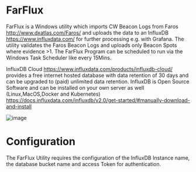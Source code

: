 # FarFlux

FarFlux is a Windows utility which imports CW Beacon Logs from Faros http://www.dxatlas.com/Faros/ and uploads the data to an InfluxDB https://www.influxdata.com/ for further processing e.g. with Grafana. The utility validates the Faros Beacon Logs and uploads only Beacon Spots where evidence >1. The FarFlux Program can be scheduled to run via the Windows Task Scheduler like every 15Mins.

InfluxDB Cloud https://www.influxdata.com/products/influxdb-cloud/ provides a free internet hosted database with data retention of 30 days and can be upgraded to (paid) unlimited data retention. InfluxDB is Open Source Software and can be installed on your own server as well (Linux,MacOS,Docker and Kubernetes) https://docs.influxdata.com/influxdb/v2.0/get-started/#manually-download-and-install

![image](https://user-images.githubusercontent.com/75934980/113480467-a3da5e80-9494-11eb-9781-9fb9d28bc625.png)


Configuration
==============
The FarFlux Utility requires the configuration of the InfluxDB Instance name, the database bucket name and access Token for authentication.
